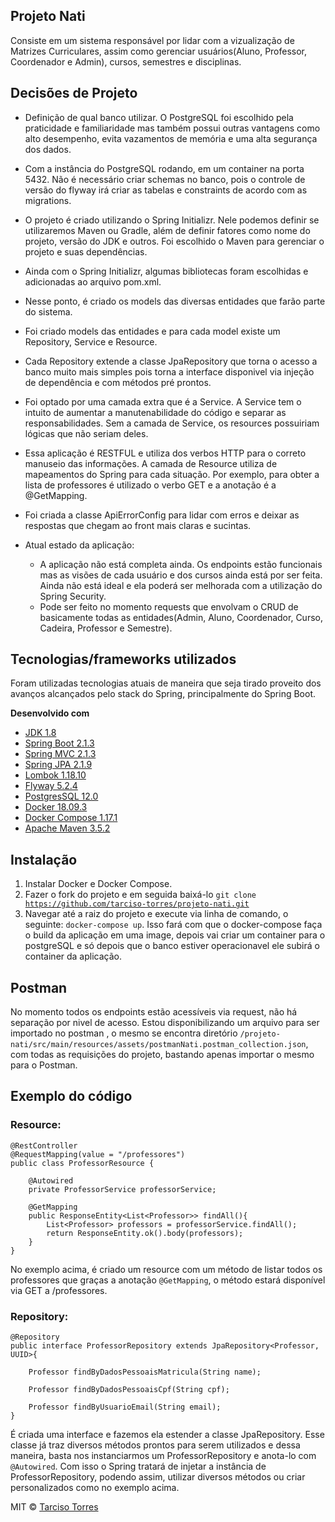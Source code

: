 ## Projeto Nati

Consiste em um sistema responsável por lidar com a vizualização de Matrizes Curriculares, assim como gerenciar usuários(Aluno, Professor, Coordenador e Admin), cursos, semestres e disciplinas. 

## Decisões de Projeto

- Definição de qual banco utilizar. O PostgreSQL foi escolhido pela praticidade e familiaridade mas também possui outras vantagens como alto desempenho, evita vazamentos de memória e uma alta segurança dos dados.
- Com a instância do PostgreSQL rodando, em um container na porta 5432. Não é necessário criar schemas no banco, pois o controle de versão do flyway irá criar as tabelas e constraints de acordo com as migrations.
- O projeto é criado utilizando o Spring Initializr. Nele podemos definir se utilizaremos Maven ou Gradle, além de definir fatores como nome do projeto, versão do JDK e outros. Foi escolhido o Maven para gerenciar o projeto e suas dependências.
- Ainda com o Spring Initializr, algumas bibliotecas foram escolhidas e adicionadas ao arquivo pom.xml. 
- Nesse ponto, é criado os models das diversas entidades que farão parte do sistema.
- Foi criado models das entidades e para cada model existe um Repository, Service e Resource.
- Cada Repository extende a classe JpaRepository que torna o acesso a banco muito mais simples pois torna a interface disponivel via injeção de dependência e com métodos pré prontos.
- Foi optado por uma camada extra que é a Service. A Service tem o intuito de aumentar a manutenabilidade do código e separar as responsabilidades. Sem a camada de Service, os resources possuiriam lógicas que não seriam deles.
- Essa aplicação é RESTFUL e utiliza dos verbos HTTP para o correto manuseio das informações. A camada de Resource utiliza de mapeamentos do Spring para cada situação. Por exemplo, para obter a lista de professores é utilizado o verbo GET e a anotação é a @GetMapping.
- Foi criada a classe ApiErrorConfig para lidar com erros e deixar as respostas que chegam ao front mais claras e sucintas.

- Atual estado da aplicação:
    - A aplicação não está completa ainda. Os endpoints estão funcionais mas as visões de cada usuário e dos cursos ainda está por ser feita. Ainda não está ideal e ela poderá ser melhorada com a utilização do Spring Security.
    - Pode ser feito no momento requests que envolvam o CRUD de basicamente todas as entidades(Admin, Aluno, Coordenador, Curso, Cadeira, Professor e Semestre).
 

## Tecnologias/frameworks utilizados
Foram utilizadas tecnologias atuais de maneira que seja tirado proveito dos avanços alcançados pelo stack do Spring, principalmente do Spring Boot.

<b>Desenvolvido com</b>
- [JDK 1.8](https://docs.oracle.com/javase/8/docs/api/)
- [Spring Boot 2.1.3](http://spring.io/projects/spring-boot)
- [Spring MVC 2.1.3](http://spring.io/projects/spring-boot)
- [Spring JPA 2.1.9](http://spring.io/projects/spring-data-jpa)
- [Lombok 1.18.10](https://projectlombok.org)
- [Flyway 5.2.4](https://flywaydb.org)
- [PostgresSQL 12.0](https://www.postgresql.org/docs/12/release-12.html)
- [Docker 18.09.3](https://www.docker.com)
- [Docker Compose 1.17.1](https://www.docker.com)
- [Apache Maven 3.5.2](https://dev.mysql.com/doc/relnotes/mysql/8.0/en/news-8-0-12.html)

## Instalação
1. Instalar Docker e Docker Compose.
2. Fazer o fork do projeto e em seguida baixá-lo <code>git clone https://github.com/tarciso-torres/projeto-nati.git</code>
3. Navegar até a raiz do projeto e execute via linha de comando, o seguinte: <code>docker-compose up</code>. Isso fará com que o docker-compose faça o build da aplicação em uma image, depois vai criar um container para o postgreSQL e só depois que o banco estiver operacionavel ele subirá o container da aplicação.

## Postman
No momento todos os endpoints estão acessíveis via request, não há separação por nivel de acesso. Estou disponibilizando um arquivo para ser importado no postman , o mesmo se encontra diretório <code>/projeto-nati/src/main/resources/assets/postmanNati.postman_collection.json</code>, com todas as requisições do projeto, bastando apenas importar o mesmo para o Postman.

## Exemplo do código

### Resource:
      
    @RestController
    @RequestMapping(value = "/professores")
    public class ProfessorResource {

	    @Autowired
	    private ProfessorService professorService;
	    
	    @GetMapping
	    public ResponseEntity<List<Professor>> findAll(){
		    List<Professor> professors = professorService.findAll();
		    return ResponseEntity.ok().body(professors);
	    }
    }

No exemplo acima, é criado um resource com um método de listar todos os professores que graças a anotação <code>@GetMapping</code>, o método estará disponível via GET a /professores.

### Repository:

    @Repository
	public interface ProfessorRepository extends JpaRepository<Professor, UUID>{
	
		Professor findByDadosPessoaisMatricula(String name);
		
		Professor findByDadosPessoaisCpf(String cpf);
		
		Professor findByUsuarioEmail(String email);
	}
É criada uma interface e fazemos ela estender a classe JpaRepository. Esse classe já traz diversos métodos prontos para serem utilizados e dessa maneira, basta nos instanciarmos um ProfessorRepository e anota-lo com <code>@Autowired</code>. Com isso o Spring tratará de injetar a instância de ProfessorRepository, podendo assim, utilizar diversos métodos ou criar personalizados como no exemplo acima.


MIT © [Tarciso Torres](https://github.com/tarciso-torres)
